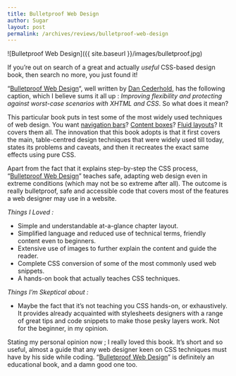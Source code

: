 ```yaml
---
title: Bulletproof Web Design
author: Sugar
layout: post
permalink: /archives/reviews/bulletproof-web-design
---
```


![Bulletproof Web Design]({{ site.baseurl }}/images/bulletproof.jpg)

If you&#8217;re out on search of a great and actually *useful* CSS-based design book, then search no more, you just found it!

&#8220;[Bulletproof Web Design][1]&#8220;, well written by [Dan Cederhold][2], has the following caption, which I believe sums it all up : *Improving flexibility and protecting against worst-case scenarios with XHTML and CSS*. So what does it mean?

This particular book puts in test some of the most widely used techniques of web design. You want [navigation bars][3]? [Content boxes][4]? [Fluid layouts][5]? It covers them all. The innovation that this book adopts is that it first covers the main, table-centred design techniques that were widely used till today, states its problems and caveats, and then it recreates the exact same effects using pure CSS.

Apart from the fact that it explains step-by-step the CSS process, &#8220;[Bulletproof Web Design][1]&#8221; teaches safe, adapting web design even in extreme conditions (which may not be so extreme after all). The outcome is really bulletproof, safe and accessible code that covers most of the features a web designer may use in a website.

*Things I Loved :*

*   Simple and understandable at-a-glance chapter layout.
*   Simplified language and reduced use of technical terms, friendly content even to beginners.
*   Extensive use of images to further explain the content and guide the reader.
*   Complete CSS conversion of some of the most commonly used web snippets.
*   A hands-on book that actually teaches CSS techniques.

*Things I&#8217;m Skeptical about :*

*   Maybe the fact that it&#8217;s not teaching you CSS hands-on, or exhaustively. It provides already acquainted with stylesheets designers with a range of great tips and code snippets to make those pesky layers work. Not for the beginner, in my opinion.

Stating my personal opinion now ; I really loved this book. It&#8217;s short and so useful, almost a guide that any web designer keen on CSS techniques must have by his side while coding. &#8220;[Bulletproof Web Design][1]&#8221; is definitely an educational book, and a damn good one too.

 [1]: http://www.amazon.com/gp/product/0321346939/qid=1135591262/sr=8-1/ref=pd_bbs_1/002-3313985-8822408?n=507846&#038;s=books&#038;v=glance
 [2]: http://www.simplebits.com/
 [3]: http://www.shire.net/learnwebdesign/navigation.htm
 [4]: http://www.flooble.com/scripts/expand.php
 [5]: http://glish.com/css/8.asp

